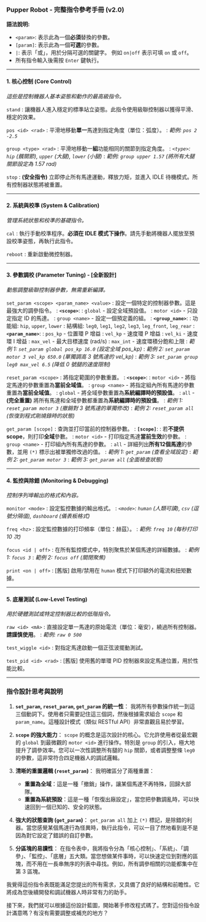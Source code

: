 ### Pupper Robot - 完整指令參考手冊 (v2.0)

**語法說明:**
*   `<param>`: 表示此為一個**必須**替換的參數。
*   `[param]`: 表示此為一個**可選**的參數。
*   `|`: 表示「或」，用於分隔可選的關鍵字。 例如 `on|off` 表示可填 `on` 或 `off`。
*   所有指令輸入後需按 `Enter` 鍵執行。

---
#### **1. 核心控制 (Core Control)**
*這些是控制機器人基本姿態和動作的最高級指令。*

`stand`
:   讓機器人進入穩定的標準站立姿態。此指令使用級聯控制器以獲得平滑、穩定的效果。

`pos <id> <rad>`
:   平滑地移動**單一**馬達到指定角度（單位：弧度）。
:   *範例: `pos 2 -2.5`*

`group <type> <rad>`
:   平滑地移動一**組**功能相同的關節到指定角度。
:   *`<type>`: `hip` (髖關節), `upper` (大腿), `lower` (小腿)*
:   *範例: `group upper 1.57` (將所有大腿關節設定為 1.57 rad)*

`stop`
:   **(安全指令)** 立即停止所有馬達運動，釋放力矩，並進入 IDLE 待機模式。所有控制器狀態將被重置。

---
#### **2. 系統與校準 (System & Calibration)**
*管理系統狀態和校準的基礎指令。*

`cal`
:   執行手動校準程序。**必須在 IDLE 模式下操作**。請先手動將機器人擺放至預設校準姿態，再執行此指令。

`reboot`
:   重新啟動微控制器。

---
#### **3. 參數調校 (Parameter Tuning) - [全新設計]**
*動態調整級聯控制器參數，無需重新編譯。*

`set_param <scope> <param_name> <value>`
:   設定一個特定的控制器參數。這是最強大的調參指令。
:   **`<scope>`**:
    :   `global` - 設定全域預設值。
    :   `motor <id>` - 只設定指定 ID 的馬達。
    :   `group <name>` - 設定一個預定義的組。
:   **`<group_name>`**:
    :   功能組: `hip`, `upper`, `lower`
    :   結構組: `leg0`, `leg1`, `leg2`, `leg3`, `leg_front`, `leg_rear`
:   **`<param_name>`**:
    :   `pos_kp` - 位置環 P 增益
    :   `vel_kp` - 速度環 P 增益
    :   `vel_ki` - 速度環 I 增益
    :   `max_vel` - 最大目標速度 (rad/s)
    :   `max_int` - 速度環積分飽和上限
:   *範例 1: `set_param global pos_kp 16.0` (設定全域 pos_kp)*
:   *範例 2: `set_param motor 3 vel_kp 650.0` (單獨調高 3 號馬達的 vel_kp)*
:   *範例 3: `set_param group leg0 max_vel 6.5` (降低 0 號腿的速度限制)*

`reset_param <scope>`
:   將指定範圍的參數重置。
:   **`<scope>`**:
    :   `motor <id>` - 將指定馬達的參數重置為**當前全域值**。
    :   `group <name>` - 將指定組內所有馬達的參數重置為**當前全域值**。
    :   `global` - 將全域參數重置為**系統編譯時的預設值**。
    :   `all` - **(完全重置)** 將所有馬達和全域參數都重置為**系統編譯時的預設值**。
:   *範例 1: `reset_param motor 3` (撤銷對 3 號馬達的單獨修改)*
:   *範例 2: `reset_param all` (恢復到程式剛燒錄時的狀態)*

`get_param [scope]`
:   查詢並打印當前的控制器參數。
:   **`[scope]`**:
    :   若**不提供 scope**，則打印**全域**參數。
    :   `motor <id>` - 打印指定馬達**當前生效**的參數。
    :   `group <name>` - 打印組內所有馬達的參數。
    :   `all` - 詳細列出**所有12個馬達**的參數，並用 `(*)` 標示出被單獨修改過的值。
:   *範例 1: `get_param` (查看全域設定)*
:   *範例 2: `get_param motor 3`*
:   *範例 3: `get_param all` (全面檢查狀態)*

---
#### **4. 監控與除錯 (Monitoring & Debugging)**
*控制序列埠輸出的格式和內容。*

`monitor <mode>`
:   設定監控數據的輸出格式。
:   *`<mode>`: `human` (人類可讀), `csv` (逗號分隔值), `dashboard` (儀表板格式)*

`freq <hz>`
:   設定監控數據的打印頻率（單位：赫茲）。
:   *範例: `freq 10` (每秒打印 10 次)*

`focus <id | off>`
:   在所有監控模式中，特別聚焦於某個馬達的詳細數據。
:   *範例 1: `focus 3`*
:   *範例 2: `focus off` (關閉聚焦)*

`print <on | off>`
:   [舊版] 啟用/禁用在 `human` 模式下打印額外的電流和扭矩數據。

---
#### **5. 底層測試 (Low-Level Testing)**
*用於硬體測試或特定控制器比較的低階指令。*

`raw <id> <mA>`
:   直接設定單一馬達的原始電流（單位：毫安），繞過所有控制器。**請謹慎使用**。
:   *範例: `raw 0 500`*

`test_wiggle <id>`
:   對指定馬達啟動一個正弦波擺動測試。

`test_pid <id> <rad>`
:   [舊版] 使用舊的單環 PID 控制器來設定馬達位置，用於性能比較。

---

### 指令設計思考與說明

1.  **`set_param`, `reset_param`, `get_param` 的統一性**：
    我將所有參數操作統一到這三個動詞下。使用者只需要記住這三個詞，然後根據需求組合 `scope` 和 `param_name`。這種設計模式（類似 RESTful API）非常直觀且易於學習。

2.  **`scope` 的強大能力**：
    `scope` 的概念是這次設計的核心。它允許使用者從最宏觀的 `global` 到最微觀的 `motor <id>` 進行操作。特別是 `group` 的引入，極大地提升了調參效率。您可以一次性調整所有腿的 `hip` 關節，或者調整整條 `leg0` 的參數，這非常符合四足機器人的調試邏輯。

3.  **清晰的重置邏輯 (`reset_param`)**：
    我明確區分了兩種重置：
    *   **重置為全域**：這是一種「撤銷」操作，讓某個馬達不再特殊，回歸大部隊。
    *   **重置為系統預設**：這是一種「恢復出廠設定」，當您把參數調亂時，可以快速回到一個已知的、安全的狀態。

4.  **強大的狀態查詢 (`get_param`)**：
    `get_param all` 加上 `(*)` 標記，是除錯的利器。當您感覺某個馬達行為怪異時，執行此指令，可以一目了然地看到是不是因為對它設定了錯誤的自訂參數。

5.  **分區塊的易讀性**：
    在指令表中，我將指令分為「核心控制」、「系統」、「調參」、「監控」、「底層」五大類。當您想做某件事時，可以快速定位到對應的區塊，而不用在一長串無序的列表中尋找。例如，所有調參相關的功能都集中在第 3 區塊。

我覺得這份指令表既能滿足您提出的所有需求，又具備了良好的結構和前瞻性。它將成為您後續開發和調試機器人時非常有力的助手。

接下來，我們就可以根據這份設計藍圖，開始著手修改程式碼了。您對這份指令設計滿意嗎？有沒有需要調整或補充的地方？